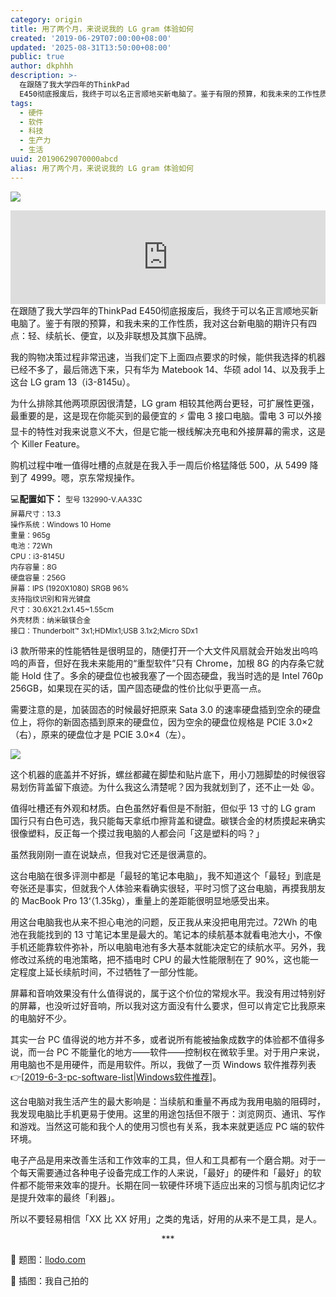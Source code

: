 ```yaml
---
category: origin
title: 用了两个月，来说说我的 LG gram 体验如何
created: '2019-06-29T07:00:00+08:00'
updated: '2025-08-31T13:50:00+08:00'
public: true
author: dkphhh
description: >-
  在跟随了我大学四年的ThinkPad
  E450彻底报废后，我终于可以名正言顺地买新电脑了。鉴于有限的预算，和我未来的工作性质，我对这台新电脑的期许只有四点：轻、续航长、便宜，以及非联想及其旗下品牌。
tags:
  - 硬件
  - 软件
  - 科技
  - 生产力
  - 生活
uuid: 20190629070000abcd
alias: 用了两个月，来说说我的 LG gram 体验如何
---
```


![](https://i.loli.net/2019/06/29/5d1646578f58267662.jpg)

<center> <iframe allow="autoplay *; encrypted-media *;" frameborder="0" height="150" style="width:100%;max-width:660px;overflow:hidden;background:transparent;" sandbox="allow-forms allow-popups allow-same-origin allow-scripts allow-storage-access-by-user-activation allow-top-navigation-by-user-activation" src="https://embed.music.apple.com/cn/album/woman-on-the-hills/1467610438?i=1467610440"></iframe> </center> 
在跟随了我大学四年的ThinkPad E450彻底报废后，我终于可以名正言顺地买新电脑了。鉴于有限的预算，和我未来的工作性质，我对这台新电脑的期许只有四点：轻、续航长、便宜，以及非联想及其旗下品牌。

我的购物决策过程非常迅速，当我们定下上面四点要求的时候，能供我选择的机器已经不多了，最后筛选下来，只有华为 Matebook 14、华硕 adol 14、以及我手上这台 LG gram 13（i3-8145u）。

为什么排除其他两项原因很清楚，LG gram 相较其他两台更轻，可扩展性更强，最重要的是，这是现在你能买到的最便宜的 ⚡ 雷电 3 接口电脑。雷电 3 可以外接显卡的特性对我来说意义不大，但是它能一根线解决充电和外接屏幕的需求，这是个 Killer Feature。

购机过程中唯一值得吐槽的点就是在我入手一周后价格猛降低 500，从 5499 降到了 4999。嗯，京东常规操作。

💻**配置如下：**
<small>
型号 132990-V.AA33C <br>
屏幕尺寸：13.3 <br>
操作系统：Windows 10 Home <br>
重量：965g <br>
电池：72Wh <br>
CPU：i3-8145U <br>
内存容量：8G <br>
硬盘容量：256G <br>
屏幕：IPS (1920X1080) SRGB 96% <br>
支持指纹识别和背光键盘  <br>
尺寸：30.6X21.2x1.45~1.55cm <br>
外壳材质：纳米碳镁合金 <br>
接口：Thunderbolt™ 3x1;HDMIx1;USB 3.1x2;Micro SDx1 <br></small>

i3 款所带来的性能牺牲是很明显的，随便打开一个大文件风扇就会开始发出呜呜呜的声音，但好在我未来能用的“重型软件”只有 Chrome，加根 8G 的内存条它就能 Hold 住了。多余的硬盘位也被我塞了一个固态硬盘，我当时选的是 Intel 760p 256GB，如果现在买的话，国产固态硬盘的性价比似乎更高一点。

需要注意的是，加装固态的时候最好把原来 Sata 3.0 的速率硬盘插到空余的硬盘位上，将你的新固态插到原来的硬盘位，因为空余的硬盘位规格是 PCIE 3.0×2（右），原来的硬盘位才是 PCIE 3.0×4（左）。

![](https://i.loli.net/2019/06/29/5d165081091d113178.jpg)

这个机器的底盖并不好拆，螺丝都藏在脚垫和贴片底下，用小刀翘脚垫的时候很容易划伤背盖留下痕迹。为什么我这么清楚呢？因为我就划到了，还不止一处 😫。

值得吐槽还有外观和材质。白色虽然好看但是不耐脏，但似乎 13 寸的 LG gram 国行只有白色可选，我只能每天拿纸巾擦背盖和键盘。碳镁合金的材质摸起来确实很像塑料，反正每一个摸过我电脑的人都会问「这是塑料的吗？」

虽然我刚刚一直在说缺点，但我对它还是很满意的。

这台电脑在很多评测中都是「最轻的笔记本电脑」，我不知道这个「最轻」到底是夸张还是事实，但就我个人体验来看确实很轻，平时习惯了这台电脑，再摸我朋友的 MacBook Pro 13‘（1.35kg），重量上的差距能很明显地感受出来。

用这台电脑我也从来不担心电池的问题，反正我从来没把电用完过。72Wh 的电池在我能找到的 13 寸笔记本里是最大的。笔记本的续航基本就看电池大小，不像手机还能靠软件弥补，所以电脑电池有多大基本就能决定它的续航水平。另外，我修改过系统的电池策略，把不插电时 CPU 的最大性能限制在了 90%，这也能一定程度上延长续航时间，不过牺牲了一部分性能。

屏幕和音响效果没有什么值得说的，属于这个价位的常规水平。我没有用过特别好的屏幕，也没听过好音响，所以我对这方面没有什么要求，但可以肯定它比我原来的电脑好不少。

其实一台 PC 值得说的地方并不多，或者说所有能被抽象成数字的体验都不值得多说，而一台 PC 不能量化的地方——软件——控制权在微软手里。对于用户来说，用电脑也不是用硬件，而是用软件。所以，我做了一页 Windows 软件推荐列表 👉[[2019-6-3-pc-software-list|Windows软件推荐]]。

这台电脑对我生活产生的最大影响是：当续航和重量不再成为我用电脑的阻碍时，我发现电脑比手机更易于使用。这里的用途包括但不限于：浏览网页、通讯、写作和游戏。当然这可能和我个人的使用习惯也有关系，我本来就更适应 PC 端的软件环境。

电子产品是用来改善生活和工作效率的工具，但人和工具都有一个磨合期。对于一个每天需要通过各种电子设备完成工作的人来说，「最好」的硬件和「最好」的软件都不能带来效率的提升。长期在同一软硬件环境下适应出来的习惯与肌肉记忆才是提升效率的最终「利器」。

所以不要轻易相信「XX 比 XX 好用」之类的鬼话，好用的从来不是工具，是人。

<center>*** </center>

🌆 题图：[llodo.com](https://llodo.com/reviews/lg-gram-17-review-hands-on-tech-advisor.html)

🌆 插图：我自己拍的

[//begin]: # "Autogenerated link references for markdown compatibility"
[2019-6-3-pc-software-list|Windows软件推荐]: 2019-6-3-pc-software-list "Windows软件推荐"
[//end]: # "Autogenerated link references"
